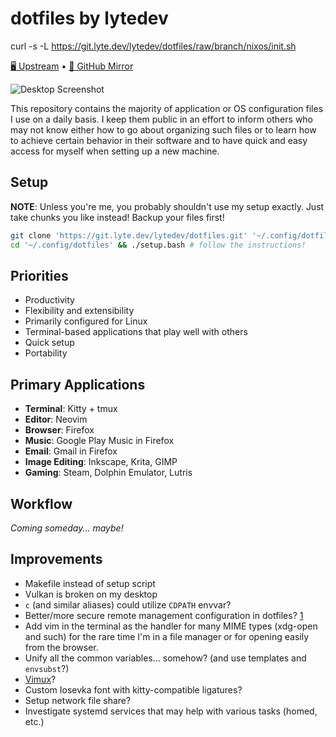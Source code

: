 # dotfiles by lytedev

curl -s -L https://git.lyte.dev/lytedev/dotfiles/raw/branch/nixos/init.sh

[🖥️ Upstream][upstream] • [🐙 GitHub Mirror][github]

![Desktop Screenshot][desktop-screenshot]

This repository contains the majority of application or OS configuration files
I use on a daily basis. I keep them public in an effort to inform others who may
not know either how to go about organizing such files or to learn how to achieve
certain behavior in their software and to have quick and easy access for myself
when setting up a new machine.

## Setup

**NOTE**: Unless you're me, you probably shouldn't use my setup exactly. Just
take chunks you like instead! Backup your files first!

```sh
git clone 'https://git.lyte.dev/lytedev/dotfiles.git' '~/.config/dotfiles'
cd '~/.config/dotfiles' && ./setup.bash # follow the instructions!
```

## Priorities

+ Productivity
+ Flexibility and extensibility
+ Primarily configured for Linux
+ Terminal-based applications that play well with others
+ Quick setup
+ Portability

## Primary Applications

+ **Terminal**: Kitty + tmux
+ **Editor**: Neovim
+ **Browser**: Firefox
+ **Music**: Google Play Music in Firefox
+ **Email**: Gmail in Firefox
+ **Image Editing**: Inkscape, Krita, GIMP
+ **Gaming**: Steam, Dolphin Emulator, Lutris

## Workflow

*Coming someday... maybe!*

## Improvements

+ Makefile instead of setup script
+ Vulkan is broken on my desktop
+ `c` (and similar aliases) could utilize `CDPATH` envvar?
+ Better/more secure remote management configuration in dotfiles? [1][1]
+ Add vim in the terminal as the handler for many MIME types (xdg-open and such)
		for the rare time I'm in a file manager or for opening easily from
		the browser.
+ Unify all the common variables... somehow? (and use templates and `envsubst`?)
+ [Vimux](https://github.com/benmills/vimux)?
+ Custom Iosevka font with kitty-compatible ligatures?
+ Setup network file share?
+ Investigate systemd services that may help with various tasks (homed, etc.)


[upstream]: https://git.faceless.lytedev.io/lytedev/dotfiles
[github]: https://github.com/lytedev/dotfiles
[desktop-screenshot]: https://files.lyte.dev/unix/desktop-screenshot.png
[1]: https://smallstep.com/blog/ssh-tricks-and-tips/
